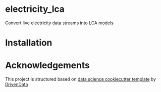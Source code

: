 # electricity_lca
Convert live electricity data streams into LCA models


# Installation

# Acknowledgements
This project is structured based on [data science cookiecutter template](https://github.com/drivendata/cookiecutter-data-science.git) by [DrivenData](https://www.drivendata.org/) 
